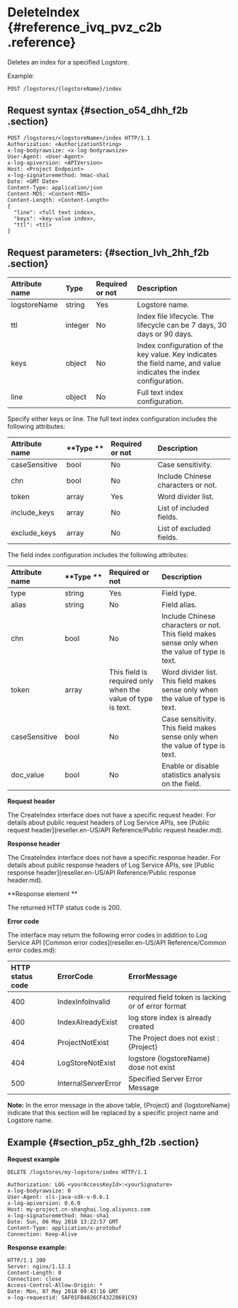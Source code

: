 # DeleteIndex {#reference_ivq_pvz_c2b .reference}

Deletes an index for a specified Logstore.

Example:

```
POST /logstores/{logstoreName}/index
```

## Request syntax {#section_o54_dhh_f2b .section}

```
POST /logstores/<logstoreName>/index HTTP/1.1
Authorization: <AuthorizationString>
x-log-bodyrawsize: <x-log-bodyrawsize>
User-Agent: <User-Agent>
x-log-apiversion: <APIVersion>
Host: <Project Endpoint>
x-log-signaturemethod: hmac-sha1
Date: <GMT Date>
Content-Type: application/json
Content-MD5: <Content-MD5>
Content-Length: <Content-Length>
{
  "line": <full text index>,
  "keys": <key-value index>,
  "ttl": <ttl>
}
```

## Request parameters: {#section_lvh_2hh_f2b .section}

|**Attribute name**|**Type**|**Required or not**|**Description**|
|:-----------------|:-------|:------------------|:--------------|
|logstoreName|string|Yes|Logstore name.|
|ttl|integer|No|Index file lifecycle. The lifecycle can be 7 days, 30 days or 90 days.|
|keys|object|No |Index configuration of the key value. Key indicates the field name, and value indicates the index configuration.|
|line|object|No|Full text index configuration.|

Specify either keys or line. The full text index configuration includes the following attributes:

|**Attribute name**|**Type **|**Required or not**|**Description**|
|:-----------------|:--------|:------------------|:--------------|
|caseSensitive|bool|No |Case sensitivity.|
|chn|bool|No |Include Chinese characters or not.|
|token|array|Yes |Word divider list.|
|include\_keys|array|No |List of included fields.|
|exclude\_keys|array|No |List of excluded fields.|

The field index configuration includes the following attributes:

|**Attribute name**|**Type **|**Required or not**|**Description**|
|:-----------------|:--------|:------------------|:--------------|
|type |string|Yes|Field type.|
|alias|string|No |Field alias.|
|chn|bool|No |Include Chinese characters or not. This field makes sense only when the value of type is text.|
|token|array|This field is required only when the value of type is text.|Word divider list. This field makes sense only when the value of type is text.|
|caseSensitive|bool|No |Case sensitivity. This field makes sense only when the value of type is text.|
|doc\_value|bool |No |Enable or disable statistics analysis on the field.|

**Request header**

The CreateIndex interface does not have a specific request header. For details about public request headers of Log Service APIs, see [Public request header](reseller.en-US/API Reference/Public request header.md).

**Response header**

The CreateIndex interface does not have a specific response header. For details about public response headers of Log Service APIs, see [Public response header](reseller.en-US/API Reference/Public response header.md).

**Response element **

The returned HTTP status code is 200.

**Error code**

The interface may return the following error codes in addition to Log Service API [Common error codes](reseller.en-US/API Reference/Common error codes.md):

|**HTTP status code**|**ErrorCode**|**ErrorMessage**|
|:-------------------|:------------|:---------------|
|400|IndexInfoInvalid|required field token is lacking or of error format|
|400|IndexAlreadyExist|log store index is already created|
|404|ProjectNotExist|The Project does not exist : \{Project\}|
|404|LogStoreNotExist|logstore \{logstoreName\} dose not exist|
|500|InternalServerError|Specified Server Error Message|

**Note:** In the error message in the above table, \{Project\} and \{logstoreName\} indicate that this section will be replaced by a specific project name and Logstore name.

## Example {#section_p5z_ghh_f2b .section}

**Request example**

```
DELETE /logstores/my-logstore/index HTTP/1.1

Authorization: LOG <yourAccessKeyId>:<yourSignature>
x-log-bodyrawsize: 0
User-Agent: sls-java-sdk-v-0.6.1
x-log-apiversion: 0.6.0
Host: my-project.cn-shanghai.log.aliyuncs.com
x-log-signaturemethod: hmac-sha1
Date: Sun, 06 May 2018 13:22:57 GMT
Content-Type: application/x-protobuf
Connection: Keep-Alive
```

**Response example:**

```
HTTP/1.1 200
Server: nginx/1.12.1
Content-Length: 0
Connection: close
Access-Control-Allow-Origin: *
Date: Mon, 07 May 2018 09:43:16 GMT
x-log-requestid: 5AF01FB4826CF43228691C93
```


